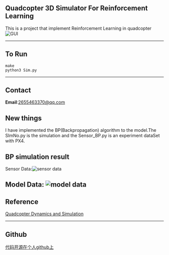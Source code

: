 ## Quadcopter 3D Simulator For Reinforcement Learning ##
This is a project that implement Reinforcement Learning in quadcopter
![GUI](https://img-blog.csdn.net/20180601091655295?watermark/2/text/aHR0cHM6Ly9ibG9nLmNzZG4ubmV0L3FxXzI4NzczMTgz/font/5a6L5L2T/fontsize/400/fill/I0JBQkFCMA==/dissolve/70)


----------
## To Run ##

```
make
python3 Sim.py
```


----------
## Contact ##
**Email**:2655463370@qq.com


## New things
I have implemented the BP(Backpropagation) algorithm to the model.The SImNo.py is the simulation and the Sensor_BP.py is an experiment dataSet with PX4.

## BP simulation result
Sensor Data:![sensor data](https://img-blog.csdnimg.cn/20181113105018471.png?x-oss-process=image/watermark,type_ZmFuZ3poZW5naGVpdGk,shadow_10,text_aHR0cHM6Ly9ibG9nLmNzZG4ubmV0L3FxXzI4NzczMTgz,size_16,color_FFFFFF,t_70)

Model Data:
![model data](https://img-blog.csdnimg.cn/20181113105120249.png?x-oss-process=image/watermark,type_ZmFuZ3poZW5naGVpdGk,shadow_10,text_aHR0cHM6Ly9ibG9nLmNzZG4ubmV0L3FxXzI4NzczMTgz,size_16,color_FFFFFF,t_70)
----------
## Reference ##
[Quadcopter Dynamics and Simulation](http://andrew.gibiansky.com/blog/physics/quadcopter-dynamics/)


----------


## Github ##
[代码开源在个人github上](https://github.com/fangchen1993/RL-DRONE)

